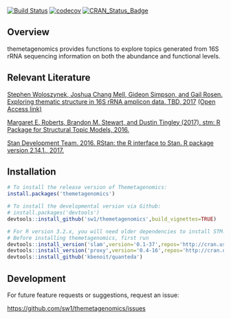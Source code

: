 
<!-- README.md is generated from README.Rmd. Please edit that file -->
[![Build Status](https://travis-ci.com/sw1/themetagenomics.svg?token=8r1TnJBy8TyidNrmbPpa&branch=master)](https://travis-ci.com/sw1/themetagenomics) [![codecov](https://codecov.io/gh/sw1/themetagenomics/branch/master/graph/badge.svg?token=pmjXMfuHrw)](https://codecov.io/gh/sw1/themetagenomics) [![CRAN\_Status\_Badge](http://www.r-pkg.org/badges/version/themetagenomics)](https://cran.r-project.org/package=themetagenomics)

Overview
--------

themetagenomics provides functions to explore topics generated from 16S rRNA sequencing information on both the abundance and functional levels.

Relevant Literature
-------------------

[Stephen Woloszynek, Joshua Chang Mell, Gideon Simpson, and Gail Rosen. Exploring thematic structure in 16S rRNA amplicon data. TBD, 2017](http://) [(Open Access link)](http://)

[Margaret E. Roberts, Brandon M. Stewart, and Dustin Tingley (2017). stm: R Package for Structural Topic Models, 2016.](http://www.structuraltopicmodel.com)

[Stan Development Team. 2016. RStan: the R interface to Stan. R package version 2.14.1., 2017.](http://mc-stan.org)

Installation
------------

``` r
# To install the release version of Themetagenomics:
install.packages('themetagenomics')

# To install the developmental version via Github:
# install.packages('devtools')
devtools::install_github('sw1/themetagenomics',build_vignettes=TRUE)

# For R version 3.2.x, you will need older dependencies to install STM.
# Before installing themetagenomics, first run
devtools::install_version('slam',version='0.1-37',repos='http://cran.us.r-project.org')
devtools::install_version('proxy',version='0.4-16',repos='http://cran.us.r-project.org')
devtools::install_github('kbenoit/quanteda')
```

Development
-----------

For future feature requests or suggestions, request an issue:

<https://github.com/sw1/themetagenomics/issues>
